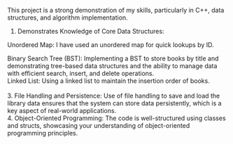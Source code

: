 This project is a strong demonstration of my skills, particularly in C++, data structures, and algorithm implementation.<br/>
1. Demonstrates Knowledge of Core Data Structures:

Unordered Map: I have used an unordered map for quick lookups by ID.<br />

Binary Search Tree (BST): Implementing a BST to store books by title and demonstrating tree-based data structures and the ability to manage data with efficient search, insert, and delete operations.
<br/>
Linked List: Using a linked list to maintain the insertion order of books.
<br/>
<br />
3. File Handling and Persistence:
Use of file handling to save and load the library data ensures that the system can store data persistently, which is a key aspect of real-world applications.
<br/>
4. Object-Oriented Programming:
The code is well-structured using classes and structs, showcasing your understanding of object-oriented programming principles.
